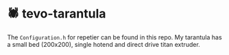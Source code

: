 # 🕷 tevo-tarantula

The `Configuration.h` for repetier can be found in this repo. My tarantula has a small bed (200x200), single hotend and direct drive titan extruder.

